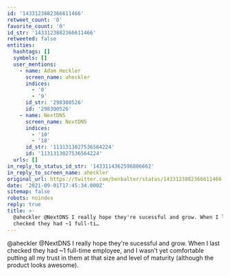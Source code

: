 ```yaml
---
id: '1433123882366611466'
retweet_count: '0'
favorite_count: '0'
id_str: '1433123882366611466'
retweeted: false
entities:
  hashtags: []
  symbols: []
  user_mentions:
    - name: Adam Heckler
      screen_name: aheckler
      indices:
        - '0'
        - '9'
      id_str: '298300526'
      id: '298300526'
    - name: NextDNS
      screen_name: NextDNS
      indices:
        - '10'
        - '18'
      id_str: '1131313027536564224'
      id: '1131313027536564224'
  urls: []
in_reply_to_status_id_str: '1433114362596806662'
in_reply_to_screen_name: aheckler
original_url: https://twitter.com/benbalter/status/1433123882366611466
date: '2021-09-01T17:45:34.000Z'
sitemap: false
robots: noindex
reply: true
title: >-
  @aheckler @NextDNS I really hope they're sucessful and grow. When I last
  checked they had ~1 full-ti…
---
```


@aheckler @NextDNS I really hope they're sucessful and grow. When I last checked they had ~1 full-time employee, and I wasn’t yet comfortable putting all my trust in them at that size and level of maturity (although the product looks awesome).